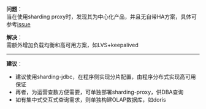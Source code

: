 **问题**：  
当在使用sharding proxy时，发现其为中心化产品，并且无自带HA方案，具体可参考[issue](https://github.com/apache/shardingsphere/issues/3085)

**解决**：  
需额外增加负载均衡和高可用方案，如LVS+keepalived  

* * * 
**建议**：  
* 建议使用sharding-jdbc，在程序侧实现分片配置，由程序分布式实现高可用保证
* 再者，为运营查数方便需要，可单独部署sharding-proxy，供DBA查询
* 如有集中式交互式查询需求，则单独构建OLAP数据库，如doris